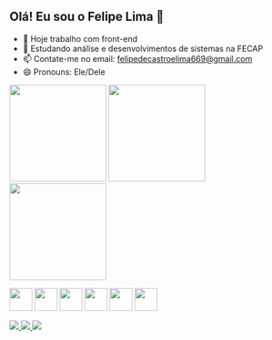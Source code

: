 ## Olá! Eu sou o Felipe Lima 👋

- 🔭 Hoje trabalho com front-end
- 🌱 Estudando análise e desenvolvimentos de sistemas na FECAP
- 📫 Contate-me no email: felipedecastroelima669@gmail.com
- 😄 Pronouns: Ele/Dele

<p align="left">
  <img height="170em" src="https://github-readme-stats.vercel.app/api?username=Felima23&show_icons=true&theme=tokyonight" />
  <img height="170em" src="https://github-readme-stats.vercel.app/api/top-langs/?username=Felima23&layout=compact&theme=tokyonight" />
  <img height="170em" src="https://github-readme-streak-stats.herokuapp.com/?user=Felima23&theme=tokyonight" />
</p>

<p align="left">
  <img src="https://cdn.jsdelivr.net/gh/devicons/devicon/icons/javascript/javascript-original.svg" width="40" height="40"/>
  <img src="https://cdn.jsdelivr.net/gh/devicons/devicon/icons/react/react-original.svg" width="40" height="40"/>
  <img src="https://cdn.jsdelivr.net/gh/devicons/devicon/icons/html5/html5-original.svg" width="40" height="40"/>
  <img src="https://cdn.jsdelivr.net/gh/devicons/devicon/icons/css3/css3-original.svg" width="40" height="40"/>
  <img src="https://cdn.jsdelivr.net/gh/devicons/devicon/icons/mysql/mysql-original.svg" width="40" height="40"/>
  <img src="https://cdn.jsdelivr.net/gh/devicons/devicon/icons/csharp/csharp-original.svg" width="40" height="40"/>
</p>

<p align="left">
  <a href="https://instagram.com/_felima23" target="_blank">
    <img src="https://img.shields.io/badge/Instagram-E4405F?style=for-the-badge&logo=instagram&logoColor=white" />
  </a>
  <a href="mailto:felipedecastroelima669@gmail.com">
    <img src="https://img.shields.io/badge/Gmail-D14836?style=for-the-badge&logo=gmail&logoColor=white" />
  </a>
  <a href="https://linkedin.com/in/felipe-lima-476b71236" target="_blank">
    <img src="https://img.shields.io/badge/LinkedIn-0077B5?style=for-the-badge&logo=linkedin&logoColor=white" />
  </a>
</p>

